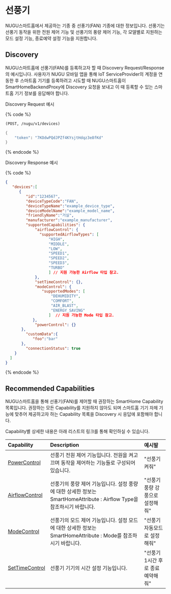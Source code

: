 # 선풍기

NUGU스마트홈에서 제공하는 기종 중 선풍기\(FAN\) 기종에 대한 정보입니다. 선풍기는 선풍기 동작을 위한 전원 제어 기능 및 선풍기의 풍량 제어 기능, 각 모델별로 지원하는 모드 설정 기능, 종료예약 설정 기능을 지원합니다.

## Discovery

NUGU스마트홈에 선풍기\(FAN\)를 등록하고자 할 때 Discovery Request/Response의 예시입니다. 사용자가 NUGU 모바일 앱을 통해 IoT ServiceProvider의 계정을 연동한 후 스마트홈 기기를 등록하려고 시도할 때 NUGU스마트홈이 SmartHomeBackendProxy에 Discovery 요청을 보내고 이 때 등록할 수 있는 스마트홈 기기 정보를 응답해야 합니다.

Discovery Request 예시

{% code %}
```scheme
(POST, /nugu/v1/devices)

{
    "token": "7KOdwPQdJPZf4KYsjtHdqz3e8fKd"
}
```
{% endcode %}

Discovery Response 예시

{% code %}
```json
{
   "devices":[
      {
         "id":"1234567",
         "deviceTypeCode":"FAN",
         "deviceTypeName":"example_device_type",
         "deviceModelName":"example_model_name",
         "friendlyName":"거실",
         "manufacturer":"example_manufacturer",
         "supportedCapabilities": {
             "airflowControl": {
               "supportedAirflowTypes": [
                   "HIGH",
                   "MIDDLE",
                   "LOW",
                   "SPEED1",
                   "SPEED2",
                   "SPEED3",
                   "TURBO"
                   ] // 지원 가능한 Airflow 타입 참고.
             },
             "setTimeControl": {},
             "modeControl": {
                "supportedModes": [
                    "DEHUMIDITY",
                    "COMFORT",
                    "AIR_BLAST",
                    "ENERGY_SAVING"
                   ]  // 지원 가능한 Mode 타입 참고.
            },
             "powerControl": {}
       },
         "customData":{
            "foo":"bar"
       },
         "connectionStatus": true
    }
  ]
}
```
{% endcode %}

## Recommended Capabilities

NUGU스마트홈을 통해 선풍기\(FAN\)를 제어할 때 권장하는 SmartHome Capability 목록입니다. 권장하는 모든 Capability를 지원하지 않아도 되며 스마트홈 기기 자체 기능에 맞추어 제공하고자 하는 Capability 목록을 Discovery 시 응답에 포함해야 합니다.

Capability별 상세한 내용은 아래 리스트의 링크를 통해 확인하실 수 있습니다.

| Capability | Description | 예시발 |
| :--- | :--- | :--- |
| [PowerControl](https://tde.sktelecom.com/wiki/display/NUGUSH/PowerControl+Interface) | 선풍기 전원 제어 기능입니다. 전원을 켜고 끄며 동작을 제어하는 기능들로 구성되어 있습니다. | "선풍기 켜줘" |
| [AirflowControl](https://tde.sktelecom.com/wiki/display/NUGUSH/AirflowControl+Interface) | 선풍기의 풍량 제어 기능입니다. 설정 풍량에 대한 상세한 정보는 SmartHomeAttribute : Airflow Type을 참조하시기 바랍니다. | "선풍기 풍량 강풍으로 설정해줘" |
| [ModeControl](https://tde.sktelecom.com/wiki/display/NUGUSH/ModeControl+Interface) | 선풍기의 모드 제어 기능입니다. 설정 모드에 대한 상세한 정보는 SmartHomeAttribute : Mode를 참조하시기 바랍니다. | "선풍기 자동모드로 설정해줘" |
| [SetTimeControl](https://tde.sktelecom.com/wiki/display/NUGUSH/SetTimeControl+Interface) | 선풍기 기기의 시간 설정 기능입니다. | "선풍기 1시간 후로 종료예약해줘" |

